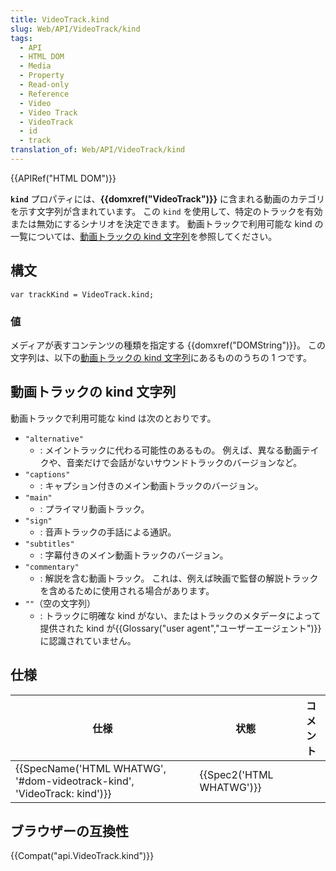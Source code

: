 ```yaml
---
title: VideoTrack.kind
slug: Web/API/VideoTrack/kind
tags:
  - API
  - HTML DOM
  - Media
  - Property
  - Read-only
  - Reference
  - Video
  - Video Track
  - VideoTrack
  - id
  - track
translation_of: Web/API/VideoTrack/kind
---
```

{{APIRef("HTML DOM")}}

**`kind`** プロパティには、**{{domxref("VideoTrack")}}** に含まれる動画のカテゴリを示す文字列が含まれています。 この `kind` を使用して、特定のトラックを有効または無効にするシナリオを決定できます。 動画トラックで利用可能な kind の一覧については、[動画トラックの kind 文字列](#video_track_kind_strings)を参照してください。

## 構文

    var trackKind = VideoTrack.kind;

### 値

メディアが表すコンテンツの種類を指定する {{domxref("DOMString")}}。 この文字列は、以下の[動画トラックの kind 文字列](#video_track_kind_strings)にあるもののうちの 1 つです。

## 動画トラックの kind 文字列

動画トラックで利用可能な kind は次のとおりです。

- `"alternative"`
  - : メイントラックに代わる可能性のあるもの。 例えば、異なる動画テイクや、音楽だけで会話がないサウンドトラックのバージョンなど。
- `"captions"`
  - : キャプション付きのメイン動画トラックのバージョン。
- `"main"`
  - : プライマリ動画トラック。
- `"sign"`
  - : 音声トラックの手話による通訳。
- `"subtitles"`
  - : 字幕付きのメイン動画トラックのバージョン。
- `"commentary"`
  - : 解説を含む動画トラック。 これは、例えば映画で監督の解説トラックを含めるために使用される場合があります。
- `""`（空の文字列）
  - : トラックに明確な kind がない、またはトラックのメタデータによって提供された kind が{{Glossary("user agent","ユーザーエージェント")}}に認識されていません。

## 仕様

| 仕様                                                                                             | 状態                             | コメント |
| ------------------------------------------------------------------------------------------------ | -------------------------------- | -------- |
| {{SpecName('HTML WHATWG', '#dom-videotrack-kind', 'VideoTrack: kind')}} | {{Spec2('HTML WHATWG')}} |          |

## ブラウザーの互換性

{{Compat("api.VideoTrack.kind")}}
